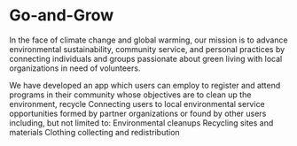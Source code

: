 # Go-and-Grow
In the face of climate change and global warming, our mission is to advance environmental sustainability, community service, and personal practices by connecting individuals and groups passionate about green living with local organizations in need of volunteers. 

We have developed an app which users can employ to register and attend programs in their community whose objectives are to clean up the environment, recycle 
Connecting users to local environmental service opportunities formed by partner organizations or found by other users including, but not limited to:
Environmental cleanups
Recycling sites and materials
Clothing collecting and redistribution

